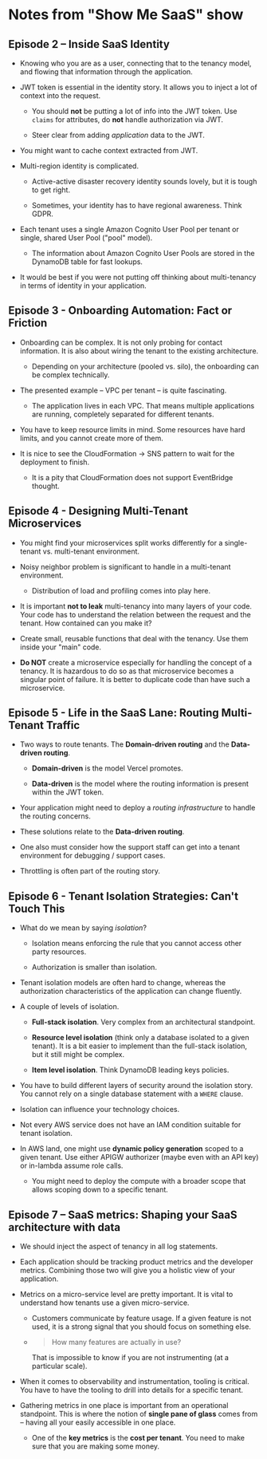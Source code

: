 # Notes from "Show Me SaaS" show

## Episode 2 – Inside SaaS Identity

- Knowing who you are as a user, connecting that to the tenancy model, and flowing that information through the application.

- JWT token is essential in the identity story. It allows you to inject a lot of context into the request.

  - You should **not** be putting a lot of info into the JWT token. Use `claims` for attributes, do **not** handle authorization via JWT.

  - Steer clear from adding _application_ data to the JWT.

- You might want to cache context extracted from JWT.

- Multi-region identity is complicated.

  - Active-active disaster recovery identity sounds lovely, but it is tough to get right.

  - Sometimes, your identity has to have regional awareness. Think GDPR.

- Each tenant uses a single Amazon Cognito User Pool per tenant or single, shared User Pool ("pool" model).

  - The information about Amazon Cognito User Pools are stored in the DynamoDB table for fast lookups.

- It would be best if you were not putting off thinking about multi-tenancy in terms of identity in your application.

## Episode 3 - Onboarding Automation: Fact or Friction

- Onboarding can be complex. It is not only probing for contact information. It is also about wiring the tenant to the existing architecture.

  - Depending on your architecture (pooled vs. silo), the onboarding can be complex technically.

- The presented example – VPC per tenant – is quite fascinating.

  - The application lives in each VPC. That means multiple applications are running, completely separated for different tenants.

- You have to keep resource limits in mind. Some resources have hard limits, and you cannot create more of them.

- It is nice to see the CloudFormation -> SNS pattern to wait for the deployment to finish.

  - It is a pity that CloudFormation does not support EventBridge thought.

## Episode 4 - Designing Multi-Tenant Microservices

- You might find your microservices split works differently for a single-tenant vs. multi-tenant environment.

- Noisy neighbor problem is significant to handle in a multi-tenant environment.

  - Distribution of load and profiling comes into play here.

- It is important **not to leak** multi-tenancy into many layers of your code. Your code has to understand the relation between the request and the tenant. How contained can you make it?

- Create small, reusable functions that deal with the tenancy. Use them inside your "main" code.

- **Do NOT** create a microservice especially for handling the concept of a tenancy. It is hazardous to do so as that microservice becomes a singular point of failure. It is better to duplicate code than have such a microservice.

## Episode 5 - Life in the SaaS Lane: Routing Multi-Tenant Traffic

- Two ways to route tenants. The **Domain-driven routing** and the **Data-driven routing**.

  - **Domain-driven** is the model Vercel promotes.

  - **Data-driven** is the model where the routing information is present within the JWT token.

- Your application might need to deploy a _routing infrastructure_ to handle the routing concerns.

- These solutions relate to the **Data-driven routing**.

- One also must consider how the support staff can get into a tenant environment for debugging / support cases.

- Throttling is often part of the routing story.

## Episode 6 - Tenant Isolation Strategies: Can't Touch This

- What do we mean by saying _isolation_?

  - Isolation means enforcing the rule that you cannot access other party resources.

  - Authorization is smaller than isolation.

- Tenant isolation models are often hard to change, whereas the authorization characteristics of the application can change fluently.

- A couple of levels of isolation.

  - **Full-stack isolation**. Very complex from an architectural standpoint.

  - **Resource level isolation** (think only a database isolated to a given tenant). It is a bit easier to implement than the full-stack isolation, but it still might be complex.

  - **Item level isolation**. Think DynamoDB leading keys policies.

- You have to build different layers of security around the isolation story. You cannot rely on a single database statement with a `WHERE` clause.

- Isolation can influence your technology choices.

- Not every AWS service does not have an IAM condition suitable for tenant isolation.

- In AWS land, one might use **dynamic policy generation** scoped to a given tenant. Use either APIGW authorizer (maybe even with an API key) or in-lambda assume role calls.

  - You might need to deploy the compute with a broader scope that allows scoping down to a specific tenant.

## Episode 7 – SaaS metrics: Shaping your SaaS architecture with data

- We should inject the aspect of tenancy in all log statements.

- Each application should be tracking product metrics and the developer metrics. Combining those two will give you a holistic view of your application.

- Metrics on a micro-service level are pretty important. It is vital to understand how tenants use a given micro-service.

  - Customers communicate by feature usage. If a given feature is not used, it is a strong signal that you should focus on something else.

  - > How many features are actually in use?

    That is impossible to know if you are not instrumenting (at a particular scale).

- When it comes to observability and instrumentation, tooling is critical. You have to have the tooling to drill into details for a specific tenant.

- Gathering metrics in one place is important from an operational standpoint. This is where the notion of **single pane of glass** comes from – having all your easily accessible in one place.

  - One of the **key metrics** is the **cost per tenant**. You need to make sure that you are making some money.
